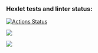 ### Hexlet tests and linter status:

[![Actions Status](https://github.com/ShanyAilurus/frontend-project-44/workflows/hexlet-check/badge.svg)](https://github.com/ShanyAilurus/frontend-project-44/actions)

<a href="https://codeclimate.com/github/ShanyAilurus/frontend-project-44/maintainability"><img src="https://api.codeclimate.com/v1/badges/66fdda5c04fa1017d028/maintainability" /></a>

<a href="https://asciinema.org/a/578560" target="_blank"><img src="https://asciinema.org/a/578560.svg" /></a>
